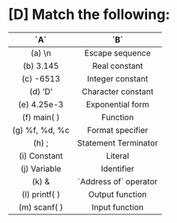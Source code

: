 # [D] Match the following:



|      ´A´       |          ´B´          |
| :------------: | :-------------------: |
|     (a) \n     |    Escape sequence    |
|   (b) 3.145    |     Real constant     |
|   (c) -6513    |   Integer constant    |
|    (d) ’D’     |  Character constant   |
|  (e) 4.25e-3   |   Exponential form    |
|  (f) main( )   |       Function        |
| (g) %f, %d, %c |   Format specifier    |
|     (h) ;      | Statement Terminator  |
|  (i) Constant  |        Literal        |
|  (j) Variable  |      Identifier       |
|     (k) &      | ´Address of´ operator |
| (l) printf( )  |    Output function    |
|  (m) scanf( )  |    Input function     |



















